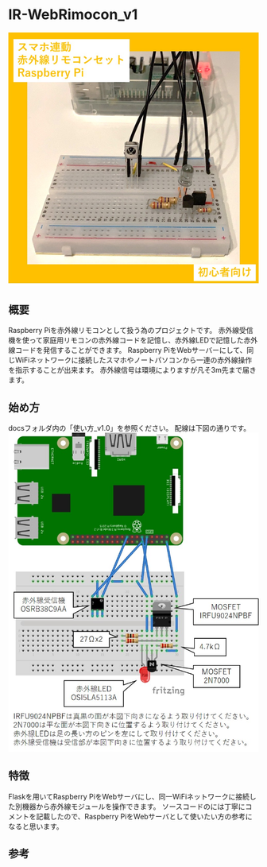 # IR-WebRimocon_v1
![IR-WebRimocon](docs/messageImage_1718812945506.jpg)

## 概要
Raspberry Piを赤外線リモコンとして扱う為のプロジェクトです。
赤外線受信機を使って家庭用リモコンの赤外線コードを記憶し、赤外線LEDで記憶した赤外線コードを発信することができます。
Raspberry PiをWebサーバーにして、同じWiFiネットワークに接続したスマホやノートパソコンから一連の赤外線操作を指示することが出来ます。
赤外線信号は環境によりますが凡そ3m先まで届きます。

## 始め方
docsフォルダ内の「使い方_v1.0」を参照ください。
配線は下図の通りです。
![配線図](docs/connection_v1.0.jpg)

## 特徴
Flaskを用いてRaspberry PiをWebサーバにし、同一WiFiネットワークに接続した別機器から赤外線モジュールを操作できます。
ソースコードのには丁寧にコメントを記載したので、Raspberry PiをWebサーバとして使いたい方の参考になると思います。

## 参考

